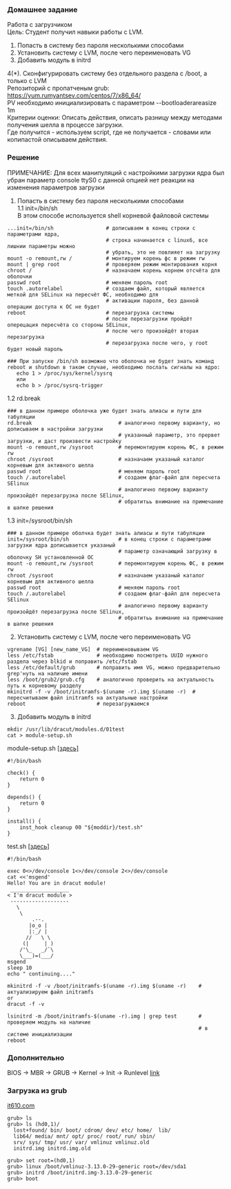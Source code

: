 ### Домашнее задание
Работа с загрузчиком  
Цель: Студент получил навыки работы с LVM.  
1. Попасть в систему без пароля несколькими способами  
2. Установить систему с LVM, после чего переименовать VG  
3. Добавить модуль в initrd  

4(*). Сконфигурировать систему без отдельного раздела с /boot, а только с LVM  
Репозиторий с пропатченым grub: https://yum.rumyantsev.com/centos/7/x86_64/  
PV необходимо инициализировать с параметром --bootloaderareasize 1m   
Критерии оценки: Описать действия, описать разницу между методами получения шелла в процессе загрузки.  
Где получится - используем script, где не получается - словами или копипастой описываем действия.  

### Решение
ПРИМЕЧАНИЕ: Для всех манипуляций с настройкими загрузки ядра был убран параметр console ttyS0 c данной опцией нет реакции на изменения параметров загрузки  

1. Попасть в систему без пароля несколькими способами   
1.1 init=/bin/sh   
В этом способе используется shell корневой файловой системы     
```
...init=/bin/sh                 # дописываем в конец строки с параметрами ядра, 
                                # строка начинается с linux6, все лишнии параметры можно
                                # убрать, это не повлияет на загрузку
mount -o remount,rw /           # монтируем корень фс в режим rw
mount | grep root               # проверяем режим монтирования корня
chroot /                        # назначаем корень корнем отсчёта для оболочки
passwd root                     # меняем пароль root
touch .autorelabel              # создаем файл, который является меткой для SELinux на пересчёт ФС, необходимо для 
                                # активации пароля, без данной операции доступа к ОС не будет
reboot                          # перезагрузка системы
                                # после перезагрузки пройдёт оперецация пересчёта со стороны SELinux,
                                # после чего произойдёт вторая перезагрузка
                                # перезагрузка после чего, у root будет новый пароль

### При запуске /bin/sh возможно что оболочка не будет знать команд reboot и shutdown в таком случае, необходимо послать сигналы на ядро:
   echo 1 > /proc/sys/kernel/sysrq
   или
   echo b > /proc/sysrq-trigger
```
 
 

1.2 rd.break   
```
### в данном примере оболочка уже будет знать алиасы и пути для табуляции
rd.break                            # аналогично первому варианту, но дописываем в настройки загрузки 
                                    # указанный параметр, это прервет загрузки, и даст произвести настройку
mount -o remount,rw /sysroot        # перемонтируем корень ФС, в режим rw
chroot /sysroot                     # назначаем указаный каталог корневым для активного шелла
passwd root                         # меняем пароль root
touch /.autorelabel                 # создаем флаг-файл для пересчета SElinux
                                    # аналогично первому варианту произойдёт перезагрузка после SElinux,
                                    # обратитьь внимание на примечание в шапке решения
```


1.3 init=/sysroot/bin/sh    
```
### в данном примере оболчка будет знать алиасы и пути табуляции
init=/sysroot/bin/sh                # в конец строки с параметрами загрузки ядра дописывается указаный 
                                    # параметр означающий загрузку в оболочку SH установленной ОС
mount -o remount,rw /sysroot        # перемонтируем корень ФС, в режим rw
chroot /sysroot                     # назначаем указаный каталог корневым для активного шелла
passwd root                         # меняем пароль root
touch /.autorelabel                 # создаем флаг-файл для пересчета SElinux
                                    # аналогично первому варианту произойдёт перезагрузка после SElinux,
                                    # обратитьь внимание на примечание в шапке решения
```


2. Установить систему с LVM, после чего переименовать VG     
```
vgrename [VG] [new_name_VG]  # переименовываем VG  
less /etc/fstab              # необходимо посмотреть UUID нужного раздела через blkid и поправить /etc/fstab 
less /etc/default/grub       # поправить имя VG, можно предварительно  grep'нуть на наличие имени 
less /boot/grub2/grub.cfg    # аналогично проверить на актуальность путь к корневому разделу
mkinitrd -f -v /boot/initramfs-$(uname -r).img $(uname -r)  # пересчитываем файл initramfs на актуальные настройки
reboot                       # перезагружаемся
```

3. Добавить модуль в initrd    
```
mkdir /usr/lib/dracut/modules.d/01test 
cat > module-setup.sh
```
module-setup.sh [[здесь]](https://github.com/dbudakov/6.grub/blob/master/file/module-setup.sh)  
```
#!/bin/bash

check() {
    return 0
}

depends() {
    return 0
}

install() {
    inst_hook cleanup 00 "${moddir}/test.sh"        
}
```
test.sh  [[здесь]](https://github.com/dbudakov/6.grub/blob/master/file/test.sh)  
```
#!/bin/bash

exec 0<>/dev/console 1<>/dev/console 2<>/dev/console
cat <<'msgend'
Hello! You are in dracut module!
 ___________________
< I'm dracut module >
 -------------------
   \
    \
        .--.
       |o_o |
       |:_/ |
      //   \ \
     (|     | )
    /'\_   _/`\
    \___)=(___/
msgend
sleep 10
echo " continuing...."
```
```
mkinitrd -f -v /boot/initramfs-$(uname -r).img $(uname -r)    # актуализируем файл initramfs  
or  
dracut -f -v  

lsinitrd -m /boot/initramfs-$(uname -r).img | grep test       # проверяем модуль на наличие 
                                                              # в системе инициализации
reboot  
```

### Дополнительно
BIOS -> MBR -> GRUB -> Kernel -> Init -> Runlevel  [link](https://habr.com/ru/post/113350/)   

### Загрузка из grub
[it610.com](https://www.linux.com/training-tutorials/how-rescue-non-booting-grub-2-linux/)  

```grub
grub> ls
grub> ls (hd0,1)/
  lost+found/ bin/ boot/ cdrom/ dev/ etc/ home/  lib/
  lib64/ media/ mnt/ opt/ proc/ root/ run/ sbin/ 
  srv/ sys/ tmp/ usr/ var/ vmlinuz vmlinuz.old 
  initrd.img initrd.img.old
  
grub> set root=(hd0,1)
grub> linux /boot/vmlinuz-3.13.0-29-generic root=/dev/sda1
grub> initrd /boot/initrd.img-3.13.0-29-generic
grub> boot
```
